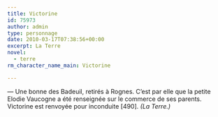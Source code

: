 ```yaml
---
title: Victorine
id: 75973
author: admin
type: personnage
date: 2010-03-17T07:38:56+00:00
excerpt: La Terre
novel:
  - terre
rm_character_name_main: Victorine

---
```

— Une bonne des Badeuil, retirés à Rognes. C&rsquo;est par elle que la petite Elodie Vaucogne a été renseignée sur le commerce de ses parents. Victorine est renvoyée pour inconduite [490]. _(La Terre.)_